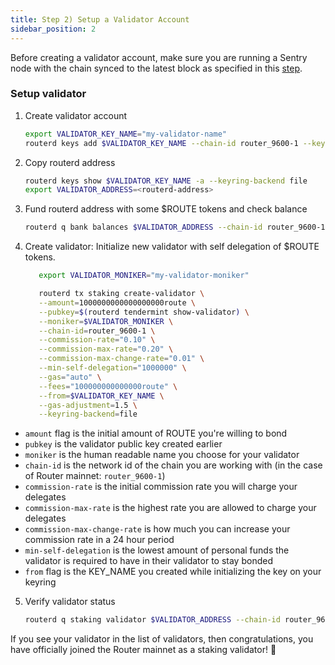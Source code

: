 ```yaml
---
title: Step 2) Setup a Validator Account
sidebar_position: 2
---
```


Before creating a validator account, make sure you are running a Sentry node with the chain synced to the latest block as specified in this [step](./run-a-sentry-node). 


### Setup validator

1. Create validator account

   ```bash
   export VALIDATOR_KEY_NAME="my-validator-name"
   routerd keys add $VALIDATOR_KEY_NAME --chain-id router_9600-1 --keyring-backend file
   ```

2. Copy routerd address

   ```bash
   routerd keys show $VALIDATOR_KEY_NAME -a --keyring-backend file
   export VALIDATOR_ADDRESS=<routerd-address>
   ```

3. Fund routerd address with some $ROUTE tokens and check balance

   ```bash
   routerd q bank balances $VALIDATOR_ADDRESS --chain-id router_9600-1 --keyring-backend file
   ```

4. Create validator: Initialize new validator with self delegation of $ROUTE tokens.

   ```bash
      export VALIDATOR_MONIKER="my-validator-moniker"

      routerd tx staking create-validator \
      --amount=1000000000000000000route \
      --pubkey=$(routerd tendermint show-validator) \
      --moniker=$VALIDATOR_MONIKER \
      --chain-id=router_9600-1 \
      --commission-rate="0.10" \
      --commission-max-rate="0.20" \
      --commission-max-change-rate="0.01" \
      --min-self-delegation="1000000" \
      --gas="auto" \
      --fees="100000000000000route" \
      --from=$VALIDATOR_KEY_NAME \
      --gas-adjustment=1.5 \
      --keyring-backend=file
   ```

- `amount` flag is the initial amount of ROUTE you're willing to bond
- `pubkey` is the validator public key created earlier
- `moniker` is the human readable name you choose for your validator
- `chain-id` is the network id of the chain you are working with (in the case of Router mainnet: `router_9600-1`)
- `commission-rate` is the initial commission rate you will charge your delegates 
- `commission-max-rate` is the highest rate you are allowed to charge your delegates
- `commission-max-change-rate` is how much you can increase your commission rate in a 24 hour period
- `min-self-delegation` is the lowest amount of personal funds the validator is required to have in their validator to stay bonded
- `from` flag is the KEY_NAME you created while initializing the key on your keyring

5. Verify validator status

   ```bash
   routerd q staking validator $VALIDATOR_ADDRESS --chain-id router_9600-1 --keyring-backend file
   ```

If you see your validator in the list of validators, then congratulations, you have officially joined the Router mainnet as a staking validator! 🎉
